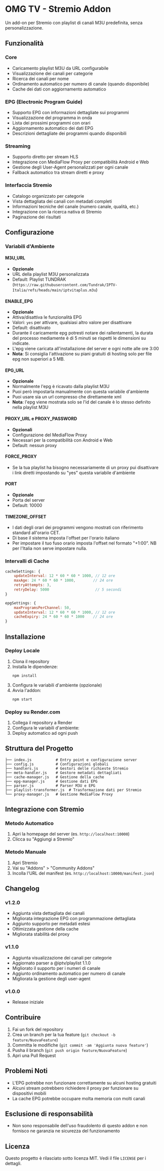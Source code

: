 # OMG TV - Stremio Addon

Un add-on per Stremio con playlist di canali M3U predefinita, senza personalizzazione.

## Funzionalità

### Core
- Caricamento playlist M3U da URL configurabile
- Visualizzazione dei canali per categorie
- Ricerca dei canali per nome
- Ordinamento automatico per numero di canale (quando disponibile)
- Cache dei dati con aggiornamento automatico

### EPG (Electronic Program Guide)
- Supporto EPG con informazioni dettagliate sui programmi
- Visualizzazione del programma in onda
- Lista dei prossimi programmi con orari
- Aggiornamento automatico dei dati EPG
- Descrizioni dettagliate dei programmi quando disponibili

### Streaming
- Supporto diretto per stream HLS
- Integrazione con MediaFlow Proxy per compatibilità Android e Web
- Gestione degli User-Agent personalizzati per ogni canale
- Fallback automatico tra stream diretti e proxy

### Interfaccia Stremio
- Catalogo organizzato per categorie
- Vista dettagliata dei canali con metadati completi
- Informazioni tecniche del canale (numero canale, qualità, etc.)
- Integrazione con la ricerca nativa di Stremio
- Paginazione dei risultati

## Configurazione

### Variabili d'Ambiente

#### M3U_URL
- **Opzionale**
- URL della playlist M3U personalizzata
- Default: Playlist TUNDRAK (`https://raw.githubusercontent.com/Tundrak/IPTV-Italia/refs/heads/main/iptvitaplus.m3u`)

#### ENABLE_EPG
- **Opzionale**
- Attiva/disattiva le funzionalità EPG
- Valori: `yes` per attivare, qualsiasi altro valore per disattivare
- Default: disattivato
- Durante il caricamente epg potresti notare dei rallentamenti, la durata del processo mediamente è di 5 minuti se rispetti le dimensioni su indicate.
- L'epg viene caricata all'installazione del server e ogni notte alle ore 3:00
- **Nota**: Si consiglia l'attivazione su piani gratuiti di hosting solo per file epg non superiori a 5 MB.
  
#### EPG_URL
- **Opzionale**
- Normalmente l'epg è ricavato dalla playlist M3U
- Puoi però impostarla manualmente con questa variabile d'ambiente
- Puoi usare sia un url compresso che direttamente xml
- **Nota**: l'epg viene mostrata solo se l'id del canale è lo stesso definito nella playlist M3U

#### PROXY_URL e PROXY_PASSWORD
- **Opzionali**
- Configurazione del MediaFlow Proxy
- Necessari per la compatibilità con Android e Web
- Default: nessun proxy

#### FORCE_PROXY
- Se la tua playlist ha bisogno necessariamente di un proxy pui disattivare i link diretti impostando su "yes" questa variabile d'ambiente

#### PORT
- **Opzionale**
- Porta del server
- Default: 10000

#### TIMEZONE_OFFSET
- I dati degli orari dei programmi vengono mostrati con riferimento standard all'orario CET.
- Di base il sistema imposta l'offset per l'orario italiano
- Per impostare il tuo fuso orario imposta l'offset nel formato "+1:00". NB per l'Italia non serve impostare nulla.

### Intervalli di Cache
```javascript
cacheSettings: {
    updateInterval: 12 * 60 * 60 * 1000, // 12 ore
    maxAge: 24 * 60 * 60 * 1000,        // 24 ore
    retryAttempts: 3,
    retryDelay: 5000                     // 5 secondi
}

epgSettings: {
    maxProgramsPerChannel: 50,
    updateInterval: 12 * 60 * 60 * 1000, // 12 ore
    cacheExpiry: 24 * 60 * 60 * 1000    // 24 ore
}
```

## Installazione

### Deploy Locale
1. Clona il repository
2. Installa le dipendenze:
   ```bash
   npm install
   ```
3. Configura le variabili d'ambiente (opzionale)
4. Avvia l'addon:
   ```bash
   npm start
   ```

### Deploy su Render.com
1. Collega il repository a Render
2. Configura le variabili d'ambiente:
3. Deploy automatico ad ogni push

## Struttura del Progetto

```
├── index.js           # Entry point e configurazione server
├── config.js          # Configurazioni globali
├── handlers.js        # Gestori delle richieste Stremio
├── meta-handler.js    # Gestore metadati dettagliati
├── cache-manager.js   # Gestione della cache
├── epg-manager.js     # Gestione dati EPG
├── parser.js          # Parser M3U e EPG
├── playlist-transformer.js  # Trasformazione dati per Stremio
└── proxy-manager.js   # Gestione MediaFlow Proxy
```

## Integrazione con Stremio

### Metodo Automatico
1. Apri la homepage del server (es. `http://localhost:10000`)
2. Clicca su "Aggiungi a Stremio"

### Metodo Manuale
1. Apri Stremio
2. Vai su "Addons" > "Community Addons"
3. Incolla l'URL del manifest (es. `http://localhost:10000/manifest.json`)

## Changelog

### v1.2.0
- Aggiunta vista dettagliata dei canali
- Migliorata integrazione EPG con programmazione dettagliata
- Aggiunto supporto per metadati estesi
- Ottimizzata gestione della cache
- Migliorata stabilità del proxy

### v1.1.0
- Aggiunta visualizzazione dei canali per categorie
- Aggiornato parser a @iptv/playlist 1.1.0
- Migliorato il supporto per i numeri di canale
- Aggiunto ordinamento automatico per numero di canale
- Migliorata la gestione degli user-agent

### v1.0.0
- Release iniziale

## Contribuire
1. Fai un fork del repository
2. Crea un branch per la tua feature (`git checkout -b feature/NuovaFeature`)
3. Committa le modifiche (`git commit -am 'Aggiunta nuova feature'`)
4. Pusha il branch (`git push origin feature/NuovaFeature`)
5. Apri una Pull Request

## Problemi Noti
- L'EPG potrebbe non funzionare correttamente su alcuni hosting gratuiti
- Alcuni stream potrebbero richiedere il proxy per funzionare su dispositivi mobili
- La cache EPG potrebbe occupare molta memoria con molti canali

## Esclusione di responsabilità
- Non sono responsabile dell'uso fraudolento di questo addon e non fornisco ne garanzia ne sicurezza del funzionamento

## Licenza
Questo progetto è rilasciato sotto licenza MIT. Vedi il file `LICENSE` per i dettagli.
